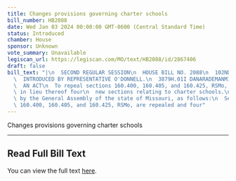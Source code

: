 ```yaml
---
title: Changes provisions governing charter schools
bill_number: HB2088
date: Wed Jan 03 2024 00:00:00 GMT-0600 (Central Standard Time)
status: Introduced
chamber: House
sponsor: Unknown
vote_summary: Unavailable
legiscan_url: https://legiscan.com/MO/text/HB2088/id/2867406
draft: false
bill_text: "|\n  SECOND REGULAR SESSION\n  HOUSE BILL NO. 2088\n  102ND GENERAL ASSEMBLY\n\
  \  INTRODUCED BY REPRESENTATIVE O'DONNELL.\n  3879H.01I DANARADEMANMILLER,ChiefClerk\n\
  \  AN ACT\n  To repeal sections 160.400, 160.405, and 160.425, RSMo, and to enact\
  \ in lieu thereof four\n  new sections relating to charter schools.\n  Be it enacted\
  \ by the General Assembly of the state of Missouri, as follows:\n  Section A. Sections\
  \ 160.400, 160.405, and 160.425, RSMo, are repealed and four"
---
```

Changes provisions governing charter schools

---

## Read Full Bill Text

You can view the full text [here](https://legiscan.com/MO/text/HB2088/id/2867406).
